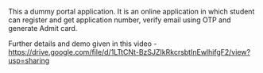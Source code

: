 This a dummy portal application. It is an online application in which student can register and get application number, verify email using OTP and generate Admit card.

Further details and demo given in this video - https://drive.google.com/file/d/1LTtCNt-BzSJZIkRkcrsbtInEwlhifgF2/view?usp=sharing 
